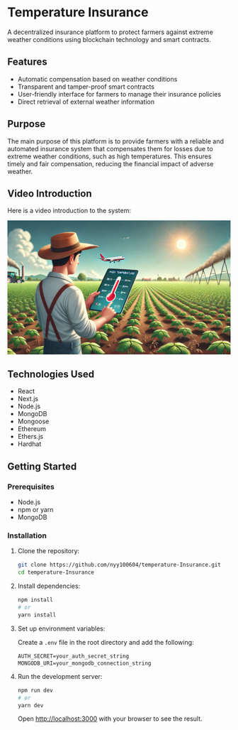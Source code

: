 # Temperature Insurance

A decentralized insurance platform to protect farmers against extreme weather conditions using blockchain technology and smart contracts.

## Features

- Automatic compensation based on weather conditions
- Transparent and tamper-proof smart contracts
- User-friendly interface for farmers to manage their insurance policies
- Direct retrieval of external weather information

## Purpose

The main purpose of this platform is to provide farmers with a reliable and automated insurance system that compensates them for losses due to extreme weather conditions, such as high temperatures. This ensures timely and fair compensation, reducing the financial impact of adverse weather.

## Video Introduction

Here is a video introduction to the system:

[![Watch the video](./public//Home/heroDesktop.png)](https://youtu.be/vJzGyiE6t2w)

## Technologies Used

- React
- Next.js
- Node.js
- MongoDB
- Mongoose
- Ethereum
- Ethers.js
- Hardhat

## Getting Started

### Prerequisites

- Node.js
- npm or yarn
- MongoDB

### Installation

1. Clone the repository:

   ```sh
   git clone https://github.com/nyy100604/temperature-Insurance.git
   cd temperature-Insurance
   ```

2. Install dependencies:

   ```sh
   npm install
   # or
   yarn install
   ```

3. Set up environment variables:

   Create a `.env` file in the root directory and add the following:

   ```env
   AUTH_SECRET=your_auth_secret_string
   MONGODB_URI=your_mongodb_connection_string
   ```

4. Run the development server:

   ```sh
   npm run dev
   # or
   yarn dev
   ```

   Open [http://localhost:3000](http://localhost:3000) with your browser to see the result.
